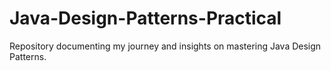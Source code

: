 # Java-Design-Patterns-Practical
Repository documenting my journey and insights on mastering Java Design Patterns.

